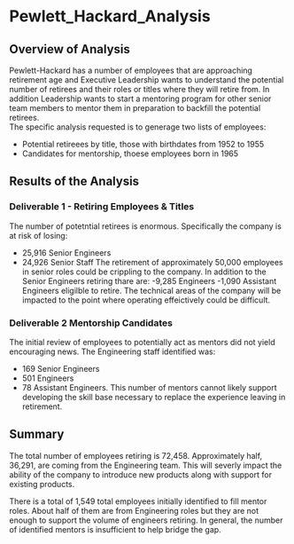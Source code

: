 # Pewlett_Hackard_Analysis
## Overview of Analysis
Pewlett-Hackard has a number of employees that are approaching retirement age and Executive Leadership wants to understand the potential number of retirees and their roles or titles where they will retire from.  In addition Leadership wants to start a mentoring program for other senior team members to mentor them in preparation to backfill the potential retirees.  
The specific analysis requested is to generage two lists of employees:
- Potential retireees by title, those with birthdates from 1952 to 1955
- Candidates for mentorship, thoese employees born in 1965
## Results of the Analysis
### Deliverable 1 - Retiring Employees & Titles
The number of potetntial retirees is enormous.  Specifically the company is at risk of losing:
- 25,916 Senior Engineers
- 24,926 Senior Staff
The retirement of approximately 50,000 employees in senior roles could be crippling to the company.  In addition to the Senior Engineers retiring thare are:
-9,285 Engineers 
-1,090 Assistant Engineers
eligilble to retire.  The technical areas of the company will be impacted to the point where operating effeictively could be difficult.
### Deliverable 2 Mentorship Candidates
The initial review of employees to potentially act as mentors did not yield encouraging news.  The Engineering staff identified was:
- 169 Senior Engineers
- 501 Engineers
- 78 Assistant Engineers.
This number of mentors cannot likely support developing the skill base necessary to replace the experience leaving in retirement.
## Summary
The total number of employees retiring is 72,458.  Approximately half, 36,291, are coming from the Engineering team.  This will severly impact the ability of the company to introduce new products along with support for existing products.

There is a total of 1,549 total employees initially identified to fill mentor roles.  About half of them are from Engineering roles but they are not enough to support the volume of engineers retiring.  In general, the number of identified mentors is insufficient to help bridge the gap.
